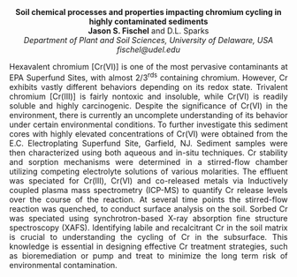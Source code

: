 <center><strong>Soil chemical processes and properties impacting chromium cycling in highly contaminated sediments</strong>

<center><strong>Jason S. Fischel</strong> and D.L. Sparks

<center><i>Department of Plant and Soil Sciences, University of Delaware, USA</i>

<center><i>fischel@udel.edu</i>

<p style=text-align:justify>Hexavalent chromium [Cr(VI)] is one of the most pervasive contaminants
at EPA Superfund Sites, with almost 2/3<sup>rds</sup> containing chromium.
However, Cr exhibits vastly different behaviors depending on its redox
state. Trivalent chromium [Cr(III)] is fairly nontoxic and insoluble,
while Cr(VI) is readily soluble and highly carcinogenic. Despite the
significance of Cr(VI) in the environment, there is currently an
uncomplete understanding of its behavior under certain environmental
conditions. To further investigate this sediment cores with highly
elevated concentrations of Cr(VI) were obtained from the E.C.
Electroplating Superfund Site, Garfield, NJ. Sediment samples were then
characterized using both aqueous and in-situ techniques. Cr stability
and sorption mechanisms were determined in a stirred-flow chamber
utilizing competing electrolyte solutions of various molarities. The
effluent was speciated for Cr(III), Cr(VI) and co-released metals via
Inductively coupled plasma mass spectrometry (ICP-MS) to quantify Cr
release levels over the course of the reaction. At several time points
the stirred-flow reaction was quenched, to conduct surface analysis on
the soil. Sorbed Cr was speciated using synchrotron-based X-ray
absorption fine structure spectroscopy (XAFS). Identifying labile and
recalcitrant Cr in the soil matrix is crucial to understanding the
cycling of Cr in the subsurface. This knowledge is essential in
designing effective Cr treatment strategies, such as bioremediation or
pump and treat to minimize the long term risk of environmental
contamination.
